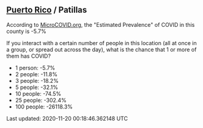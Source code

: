 
## [Puerto Rico](/united-states/puerto-rico) / Patillas

According to [MicroCOVID.org](http://microcovid.org),
the "Estimated Prevalence" of COVID in this county is -5.7%

If you interact with a certain number of people in this location
(all at once in a group, or spread out across the day), what is the chance that
1 or more of them has COVID?

- 1 person: -5.7%
- 2 people: -11.8%
- 3 people: -18.2%
- 5 people: -32.1%
- 10 people: -74.5%
- 25 people: -302.4%
- 100 people: -26118.3%

Last updated: 2020-11-20 00:18:46.362148 UTC
